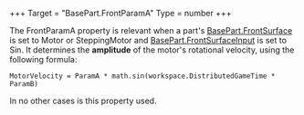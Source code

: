 +++
Target = "BasePart.FrontParamA"
Type = number
+++

The FrontParamA property is relevant when a part's [BasePart.FrontSurface](https://developer.roblox.com/api-reference/property/BasePart/FrontSurface) is set to Motor or SteppingMotor and [BasePart.FrontSurfaceInput](https://developer.roblox.com/api-reference/property/BasePart/FrontSurfaceInput) is set to Sin. It determines the **amplitude** of the motor's rotational velocity, using the following formula:`MotorVelocity = ParamA * math.sin(workspace.DistributedGameTime * ParamB)`In no other cases is this property used.